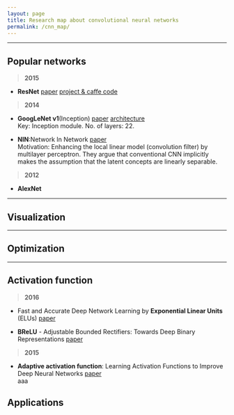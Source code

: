 ```yaml
---
layout: page
title: Research map about convolutional neural networks
permalink: /cnn_map/
---
```


------

## Popular networks



> **2015**

* **ResNet** 
[paper](http://arxiv.org/abs/1512.03385) 
[project & caffe code](https://github.com/KaimingHe/deep-residual-networks)

> **2014**

* **GoogLeNet v1**(Inception) 
[paper](http://arxiv.org/abs/1409.4842)
[architecture](http://ethereon.github.io/netscope/#/preset/googlenet)  
Key: Inception module. No. of layers: 22.
  

* **NIN**:Network In Network 
[paper](http://arxiv.org/abs/1312.4400)  
Motivation: Enhancing the local linear model (convolution filter) by multilayer perceptron. They argue that conventional CNN implicitly makes the assumption that the latent concepts are linearly separable.



> **2012**

* **AlexNet**


------

## Visualization



------

## Optimization




------

## Activation function

> **2016**

* Fast and Accurate Deep Network Learning by **Exponential Linear Units** (ELUs) 
[paper](http://arxiv.org/abs/1511.07289)  


* **BReLU** - Adjustable Bounded Rectifiers: Towards Deep Binary Representations 
[paper](http://arxiv.org/abs/1511.06201)  


> **2015**

* **Adaptive activation function**: Learning Activation Functions to Improve Deep Neural Networks 
[paper](http://arxiv.org/abs/1412.6830)  
aaa


## Applications

